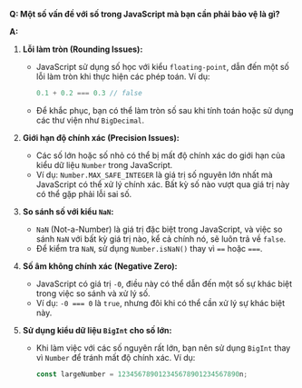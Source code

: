 **Q: Một số vấn đề với số trong JavaScript mà bạn cần phải bảo vệ là gì?**

**A:**  
1. **Lỗi làm tròn (Rounding Issues):**  
   - JavaScript sử dụng số học với kiểu `floating-point`, dẫn đến một số lỗi làm tròn khi thực hiện các phép toán. Ví dụ:
     ```javascript
     0.1 + 0.2 === 0.3 // false
     ```
   - Để khắc phục, bạn có thể làm tròn số sau khi tính toán hoặc sử dụng các thư viện như `BigDecimal`.

2. **Giới hạn độ chính xác (Precision Issues):**  
   - Các số lớn hoặc số nhỏ có thể bị mất độ chính xác do giới hạn của kiểu dữ liệu `Number` trong JavaScript.
   - Ví dụ: `Number.MAX_SAFE_INTEGER` là giá trị số nguyên lớn nhất mà JavaScript có thể xử lý chính xác. Bất kỳ số nào vượt qua giá trị này có thể gặp phải lỗi sai số.

3. **So sánh số với kiểu `NaN`:**  
   - `NaN` (Not-a-Number) là giá trị đặc biệt trong JavaScript, và việc so sánh `NaN` với bất kỳ giá trị nào, kể cả chính nó, sẽ luôn trả về `false`.
   - Để kiểm tra `NaN`, sử dụng `Number.isNaN()` thay vì `==` hoặc `===`.

4. **Số âm không chính xác (Negative Zero):**  
   - JavaScript có giá trị `-0`, điều này có thể dẫn đến một số sự khác biệt trong việc so sánh và xử lý số.  
   - Ví dụ: `-0 === 0` là `true`, nhưng đôi khi có thể cần xử lý sự khác biệt này.

5. **Sử dụng kiểu dữ liệu `BigInt` cho số lớn:**  
   - Khi làm việc với các số nguyên rất lớn, bạn nên sử dụng `BigInt` thay vì `Number` để tránh mất độ chính xác. Ví dụ:
     ```javascript
     const largeNumber = 123456789012345678901234567890n; 
     ```
